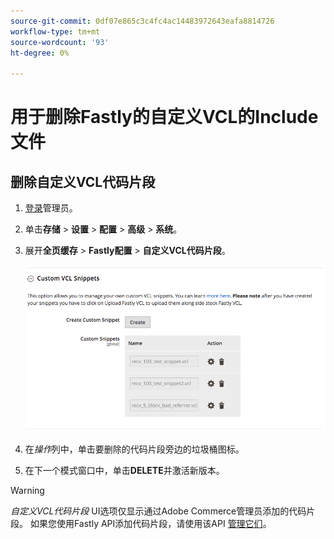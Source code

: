 ```yaml
---
source-git-commit: 0df07e865c3c4fc4ac14483972643eafa8814726
workflow-type: tm+mt
source-wordcount: '93'
ht-degree: 0%

---
```

# 用于删除Fastly的自定义VCL的Include文件

## 删除自定义VCL代码片段

1. [登录](/help/get-started/onboarding.md#access-your-admin-panel)管理员。

1. 单击&#x200B;**存储** > **设置** > **配置** > **高级** > **系统**。

1. 展开&#x200B;**全页缓存** > **Fastly配置** > **自定义VCL代码片段**。

   ![管理自定义VCL代码片段](/help/assets/cdn/fastly-manage-snippets.png)

1. 在&#x200B;_操作_&#x200B;列中，单击要删除的代码片段旁边的垃圾桶图标。

1. 在下一个模式窗口中，单击&#x200B;**DELETE**&#x200B;并激活新版本。

>[!WARNING]
>
>_自定义VCL代码片段_ UI选项仅显示通过Adobe Commerce管理员添加的代码片段。 如果您使用Fastly API添加代码片段，请使用该API [管理它们](/help/cloud-guide/cdn/fastly-vcl-custom-snippets.md#manage-vcl-using-the-api)。
